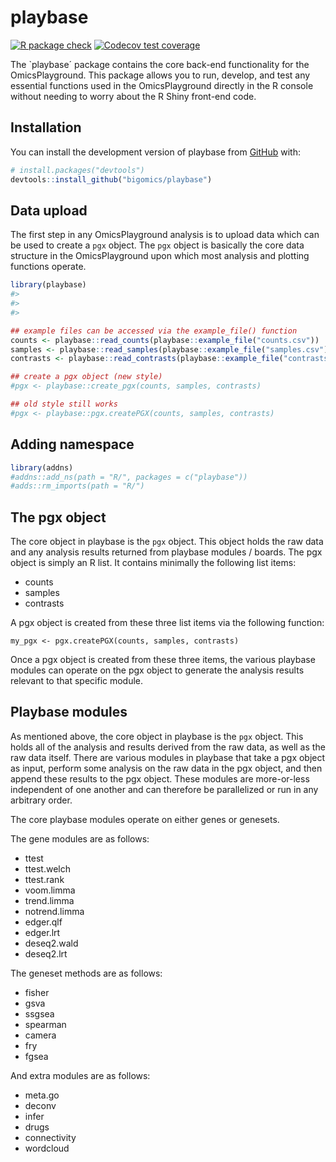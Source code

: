 
<!-- README.md is generated from README.Rmd. Please edit that file -->

# playbase

<!-- badges: start -->

[![R package
check](https://github.com/bigomics/playbase/actions/workflows/r.yml/badge.svg)](https://github.com/bigomics/playbase/actions/workflows/r.yml)
[![Codecov test
coverage](https://codecov.io/gh/bigomics/playbase/branch/master/graph/badge.svg)](https://app.codecov.io/gh/bigomics/playbase?branch=master)

<!-- badges: end -->

The \`playbase´ package contains the core back-end functionality for the
OmicsPlayground. This package allows you to run, develop, and test any
essential functions used in the OmicsPlayground directly in the R
console without needing to worry about the R Shiny front-end code.

## Installation

You can install the development version of playbase from
[GitHub](https://github.com/) with:

``` r
# install.packages("devtools")
devtools::install_github("bigomics/playbase")
```

## Data upload

The first step in any OmicsPlayground analysis is to upload data which
can be used to create a `pgx` object. The `pgx` object is basically the
core data structure in the OmicsPlayground upon which most analysis and
plotting functions operate.

``` r
library(playbase)
#> 
#> 
#> 

## example files can be accessed via the example_file() function
counts <- playbase::read_counts(playbase::example_file("counts.csv"))
samples <- playbase::read_samples(playbase::example_file("samples.csv"))
contrasts <- playbase::read_contrasts(playbase::example_file("contrasts.csv"))

## create a pgx object (new style)
#pgx <- playbase::create_pgx(counts, samples, contrasts)

## old style still works
#pgx <- playbase::pgx.createPGX(counts, samples, contrasts)
```

## Adding namespace

``` r
library(addns)
#addns::add_ns(path = "R/", packages = c("playbase"))
#adds::rm_imports(path = "R/")
```

## The pgx object

The core object in playbase is the `pgx` object. This object holds the
raw data and any analysis results returned from playbase modules /
boards. The pgx object is simply an R list. It contains minimally the
following list items:

- counts
- samples
- contrasts

A pgx object is created from these three list items via the following
function:

    my_pgx <- pgx.createPGX(counts, samples, contrasts)

Once a pgx object is created from these three items, the various
playbase modules can operate on the pgx object to generate the analysis
results relevant to that specific module.

## Playbase modules

As mentioned above, the core object in playbase is the `pgx` object.
This holds all of the analysis and results derived from the raw data, as
well as the raw data itself. There are various modules in playbase that
take a pgx object as input, perform some analysis on the raw data in the
pgx object, and then append these results to the pgx object. These
modules are more-or-less independent of one another and can therefore be
parallelized or run in any arbitrary order.

The core playbase modules operate on either genes or genesets.

The gene modules are as follows:

- ttest
- ttest.welch
- ttest.rank
- voom.limma
- trend.limma
- notrend.limma
- edger.qlf
- edger.lrt
- deseq2.wald
- deseq2.lrt

The geneset methods are as follows:

- fisher
- gsva
- ssgsea
- spearman
- camera
- fry
- fgsea

And extra modules are as follows:

- meta.go
- deconv
- infer
- drugs
- connectivity
- wordcloud
